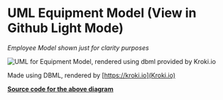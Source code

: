 # UML Equipment Model (View in Github Light Mode)
*Employee Model shown just for clarity purposes*

![UML for Equipment Model, rendered using dbml provided by Kroki.io](https://kroki.io/dbml/svg/eNp1UctqwzAQvPsr9gNKdM-hkMQ5BPIoNKWHEMpaWtsiejjSqtSU_nvlUKe0TUEXzczO7EMIeIoE5XyzBvagqNaOoPcpgELGCjMZOSTJKVAhBJRexim0zF2cCqEqayaqUhqbgHaivVCZL4o9VoZgeU66s-QY3gsAraDSjc6_Qxe0xdDDifo7SE6fEx2zIj8h5hi1hJWrfbDI2ruMbtESvGKQLQY4OM_gkjFDySMFjWabbEXhtmLjFZnb1CxG4j02t9kFMjU-d-m7oY0XoyP_VKxs84Dc_lduykRlNhk2SawtZfQZQ0DHRMu3TgeK39xl-EVL8uQTw9rLy_BxcBpAUrvEe39dYaB6CvewtJ3xPdFEq-MozcLfsSM-2o4tD6kzKSnGPOiu_uM-HvBi_3G961fo_1fN4k9lC86c)

Made using DBML, rendered by [https://kroki.io](Kroki.io)

[**Source code for the above diagram**](https://github.com/C0atRack/Django-Equipment-Management/blob/Sprint01/Equipment.dbml)
